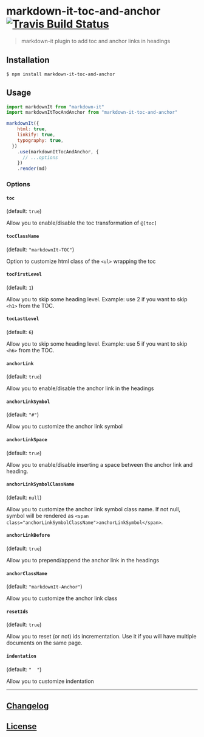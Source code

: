# markdown-it-toc-and-anchor [![Travis Build Status](https://travis-ci.org/MoOx/markdown-it-toc-and-anchor.svg)](https://travis-ci.org/MoOx/markdown-it-toc-and-anchor)

> markdown-it plugin to add toc and anchor links in headings

## Installation

```console
$ npm install markdown-it-toc-and-anchor
```

## Usage

```js
import markdownIt from "markdown-it"
import markdownItTocAndAnchor from "markdown-it-toc-and-anchor"

markdownIt({
    html: true,
    linkify: true,
    typography: true,
  })
    .use(markdownItTocAndAnchor, {
      // ...options
    })
    .render(md)
```

### Options

#### `toc`

(default: `true`)

Allow you to enable/disable the toc transformation of `@[toc]`

#### `tocClassName`

(default: `"markdownIt-TOC"`)

Option to customize html class of the `<ul>` wrapping the toc

#### `tocFirstLevel`

(default: `1`)

Allow you to skip some heading level. Example: use 2 if you want to skip `<h1>`
from the TOC.

#### `tocLastLevel`

(default: `6`)

Allow you to skip some heading level. Example: use 5 if you want to skip `<h6>`
from the TOC.

#### `anchorLink`

(default: `true`)

Allow you to enable/disable the anchor link in the headings

#### `anchorLinkSymbol`

(default: `"#"`)

Allow you to customize the anchor link symbol

#### `anchorLinkSpace`

(default: `true`)

Allow you to enable/disable inserting a space between the anchor link and heading.

#### `anchorLinkSymbolClassName`

(default: `null`)

Allow you to customize the anchor link symbol class name. If not null, symbol will be rendered as `<span class="anchorLinkSymbolClassName">anchorLinkSymbol</span>`.

#### `anchorLinkBefore`

(default: `true`)

Allow you to prepend/append the anchor link in the headings

#### `anchorClassName`

(default: `"markdownIt-Anchor"`)

Allow you to customize the anchor link class

#### `resetIds`

(default: `true`)

Allow you to reset (or not) ids incrementation. Use it if you will have multiple
documents on the same page.

#### `indentation`

(default: `"  "`)

Allow you to customize indentation

---

## [Changelog](CHANGELOG.md)

## [License](LICENSE)
